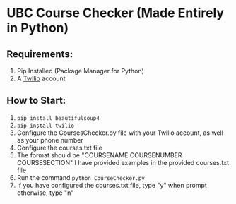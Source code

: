 # UBC Course Checker (Made Entirely in Python)
## Requirements:
1. Pip Installed (Package Manager for Python)
1. A [Twilio](https://www.twilio.com/) account

## How to Start:
1. ``pip install beautifulsoup4``
1. ``pip install twilio``
1. Configure the CoursesChecker.py file with your Twilio account, as well as your phone number
1. Configure the courses.txt file
 1. The format should be "COURSENAME COURSENUMBER COURSESECTION" I have provided examples in the provided courses.txt file
1. Run the command ``python CourseChecker.py``
1. If you have configured the courses.txt file, type "y" when prompt otherwise, type "n"

